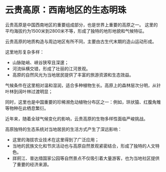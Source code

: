 # 云贵高原：西南地区的生态明珠

云贵高原是中国西南地区的重要组成部分，也是世界上重要的高原之一。
这里的平均海拔约为1500米到2800米不等，形成了独特的地形地貌和气候特征。

云贵高原的地质构造与周边地区有所不同，主要由古生代末期的造山运动形成。

这里地形复杂多样：

- 山脉陡峭、峡谷狭窄且深邃；
- 河流纵横交错，形成了壮丽的江河景观。
- 高原的自然风光为当地居民提供了丰富的旅游资源和生态效益。

气候条件在这里相对温和湿润，适合多种植物生长。高原上的森林层次分明，从针叶林到阔叶林过渡明显；

同时，这里也是中国重要的珍稀濒危动植物分布区之一：例如，珙状猿、红腹角雉等物种在此栖息繁衍。

近年来，随着全球气候变化的影响，云贵高原的生物多样性面临严峻挑战。

高原独特的生态系统对当地居民的生活方式产生了深远影响：

- 这里的海拔农业技术在这里得到了广泛应用；
- 当地的民族文化和节庆活动也与高原自然景观紧密结合，形成了独特的人文特色。
- 牂牁江、普达措国家公园等自然景点不仅吸引着大量游客，也为当地社区提供了重要的经济来源。

